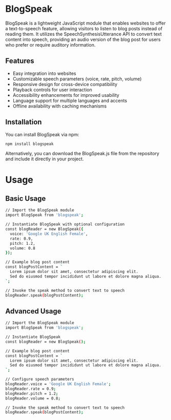 # BlogSpeak

BlogSpeak is a lightweight JavaScript module that enables websites to offer a text-to-speech feature, allowing visitors to listen to blog posts instead of reading them. It utilizes the SpeechSynthesisUtterance API to convert text content into speech, providing an audio version of the blog post for users who prefer or require auditory information.

## Features

- Easy integration into websites
- Customizable speech parameters (voice, rate, pitch, volume)
- Responsive design for cross-device compatibility
- Playback controls for user interaction
- Accessibility enhancements for improved usability
- Language support for multiple languages and accents
- Offline availability with caching mechanisms

## Installation

You can install BlogSpeak via npm:

```bash
npm install blogspeak
```

 Alternatively, you can download the BlogSpeak.js file from the repository and include it directly in your project.

# Usage
## Basic Usage

```bash
// Import the BlogSpeak module
import BlogSpeak from 'blogspeak';

// Instantiate BlogSpeak with optional configuration
const blogReader = new BlogSpeak({
  voice: 'Google UK English Female',
  rate: 0.9,
  pitch: 1.2,
  volume: 0.8
});

// Example blog post content
const blogPostContent = `
  Lorem ipsum dolor sit amet, consectetur adipiscing elit. 
  Sed do eiusmod tempor incididunt ut labore et dolore magna aliqua.
`;

// Invoke the speak method to convert text to speech
blogReader.speak(blogPostContent);
```


## Advanced Usage

```bash
// Import the BlogSpeak module
import BlogSpeak from 'blogspeak';

// Instantiate BlogSpeak
const blogReader = new BlogSpeak();

// Example blog post content
const blogPostContent = `
  Lorem ipsum dolor sit amet, consectetur adipiscing elit. 
  Sed do eiusmod tempor incididunt ut labore et dolore magna aliqua.
`;

// Configure speech parameters
blogReader.voice = 'Google UK English Female';
blogReader.rate = 0.9;
blogReader.pitch = 1.2;
blogReader.volume = 0.8;

// Invoke the speak method to convert text to speech
blogReader.speak(blogPostContent);
```